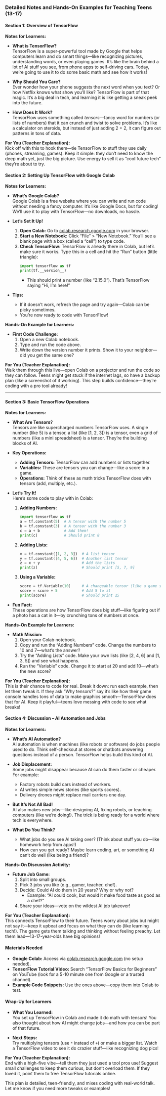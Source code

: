 ### Detailed Notes and Hands-On Examples for Teaching Teens (13-17)

#### Section 1: Overview of TensorFlow

**Notes for Learners:**

- **What is TensorFlow?**  
  TensorFlow is a super-powerful tool made by Google that helps computers learn and do smart things—like recognizing pictures, understanding words, or even playing games. It’s like the brain behind a lot of AI stuff you see, from phone apps to self-driving cars. Today, we’re going to use it to do some basic math and see how it works!

- **Why Should You Care?**  
  Ever wonder how your phone suggests the next word when you text? Or how Netflix knows what show you’ll like? TensorFlow is part of that magic. It’s a big deal in tech, and learning it is like getting a sneak peek into the future.

- **How Does It Work?**  
  TensorFlow uses something called _tensors_—fancy word for numbers (or lists of numbers) that it can crunch and twist to solve problems. It’s like a calculator on steroids, but instead of just adding 2 + 2, it can figure out patterns in tons of data.

**For You (Teacher Explanation):**  
Kick off with this to hook them—tie TensorFlow to stuff they use daily (phones, streaming, games). Keep it simple: they don’t need to know the deep math yet, just the big picture. Use energy to sell it as “cool future tech” they’re about to try.

#### Section 2: Setting Up TensorFlow with Google Colab

**Notes for Learners:**

- **What’s Google Colab?**  
  Google Colab is a free website where you can write and run code without needing a fancy computer. It’s like Google Docs, but for coding! We’ll use it to play with TensorFlow—no downloads, no hassle.

- **Let’s Set It Up!**

  1. **Open Colab:** Go to [colab.research.google.com](https://colab.research.google.com/) in your browser.
  2. **Start a New Notebook:** Click “File” > “New Notebook.” You’ll see a blank page with a box (called a “cell”) to type code.
  3. **Check TensorFlow:** TensorFlow is already there in Colab, but let’s make sure it works. Type this in a cell and hit the “Run” button (little triangle):
     ```python
     import tensorflow as tf
     print(tf.__version__)
     ```
     - This should print a number (like “2.15.0”). That’s TensorFlow saying “Hi, I’m here!”

- **Tips:**
  - If it doesn’t work, refresh the page and try again—Colab can be picky sometimes.
  - You’re now ready to code with TensorFlow!

**Hands-On Example for Learners:**

- **First Code Challenge:**
  1. Open a new Colab notebook.
  2. Type and run the code above.
  3. Write down the version number it prints. Show it to your neighbor—did you get the same one?

**For You (Teacher Explanation):**  
Walk them through this live—open Colab on a projector and run the code so they can follow. Teens might get stuck if the internet lags, so have a backup plan (like a screenshot of it working). This step builds confidence—they’re coding with a pro tool already!

---

#### Section 3: Basic TensorFlow Operations

**Notes for Learners:**

- **What Are Tensors?**  
  Tensors are like supercharged numbers TensorFlow uses. A single number (like 5) is a tensor, a list (like [1, 2, 3]) is a tensor, even a grid of numbers (like a mini spreadsheet) is a tensor. They’re the building blocks of AI.

- **Key Operations:**

  - **Adding Tensors:** TensorFlow can add numbers or lists together.
  - **Variables:** These are tensors you can change—like a score in a game.
  - **Operations:** Think of these as math tricks TensorFlow does with tensors (add, multiply, etc.).

- **Let’s Try It!**  
  Here’s some code to play with in Colab:

  1. **Adding Numbers:**
     ```python
     import tensorflow as tf
     a = tf.constant(5)  # A tensor with the number 5
     b = tf.constant(3)  # A tensor with the number 3
     c = a + b           # Add them!
     print(c)            # Should print 8
     ```
  2. **Adding Lists:**
     ```python
     x = tf.constant([1, 2, 3])  # A list tensor
     y = tf.constant([4, 5, 6])  # Another list tensor
     z = x + y                   # Add the lists
     print(z)                    # Should print [5, 7, 9]
     ```
  3. **Using a Variable:**
     ```python
     score = tf.Variable(10)     # A changeable tensor (like a game score)
     score = score + 5           # Add 5 to it
     print(score)                # Should print 15
     ```

- **Fun Fact:**  
  These operations are how TensorFlow does big stuff—like figuring out if a photo has a cat in it—by crunching tons of numbers at once.

**Hands-On Example for Learners:**

- **Math Mission:**
  1. Open your Colab notebook.
  2. Copy and run the “Adding Numbers” code. Change the numbers to 10 and 7—what’s the answer?
  3. Try the “Adding Lists” code. Make your own lists (like [2, 4, 6] and [1, 3, 5]) and see what happens.
  4. Run the “Variable” code. Change it to start at 20 and add 10—what’s the new score?

**For You (Teacher Explanation):**  
This is their chance to code for real. Break it down: run each example, then let them tweak it. If they ask “Why tensors?” say it’s like how their game console handles tons of data to make graphics smooth—TensorFlow does that for AI. Keep it playful—teens love messing with code to see what breaks!

#### Section 4: Discussion – AI Automation and Jobs

**Notes for Learners:**

- **What’s AI Automation?**  
  AI automation is when machines (like robots or software) do jobs people used to do. Think self-checkout at stores or chatbots answering questions instead of a person. TensorFlow helps build this kind of AI.

- **Job Displacement:**  
  Some jobs might disappear because AI can do them faster or cheaper. For example:

  - Factory robots build cars instead of workers.
  - AI writes simple news stories (like sports scores).
  - Delivery drones might replace mail carriers one day.

- **But It’s Not All Bad!**  
  AI also makes new jobs—like designing AI, fixing robots, or teaching computers (like we’re doing!). The trick is being ready for a world where tech is everywhere.

- **What Do You Think?**
  - What jobs do you see AI taking over? (Think about stuff you do—like homework help from apps!)
  - How can you get ready? Maybe learn coding, art, or something AI can’t do well (like being a friend)?

**Hands-On Discussion Activity:**

- **Future Job Game:**
  1. Split into small groups.
  2. Pick 3 jobs you like (e.g., gamer, teacher, chef).
  3. Decide: Could AI do them in 20 years? Why or why not?
     - Example: “AI could cook, but would it make food taste as good as a chef?”
  4. Share your ideas—vote on the wildest AI job takeover!

**For You (Teacher Explanation):**  
This connects TensorFlow to their future. Teens worry about jobs but might not say it—keep it upbeat and focus on what they can do (like learning tech!). The game gets them talking and thinking without feeling preachy. Let them lead—13-17-year-olds have big opinions!

#### Materials Needed

- **Google Colab:** Access via [colab.research.google.com](https://colab.research.google.com/) (no setup needed).
- **TensorFlow Tutorial Video:** Search “TensorFlow Basics for Beginners” on YouTube (look for a 5-10 minute one from Google or a trusted channel).
- **Example Code Snippets:** Use the ones above—copy them into Colab to test.

#### Wrap-Up for Learners

- **What You Learned:**  
  You set up TensorFlow in Colab and made it do math with tensors! You also thought about how AI might change jobs—and how you can be part of that future.

- **Next Steps:**  
  Try multiplying tensors (use `*` instead of `+`) or make a bigger list. Watch a TensorFlow video to see it do crazier stuff—like recognizing dog pics!

**For You (Teacher Explanation):**  
End with a high-five vibe—tell them they just used a tool pros use! Suggest small challenges to keep them curious, but don’t overload them. If they loved it, point them to free TensorFlow tutorials online.

This plan is detailed, teen-friendly, and mixes coding with real-world talk. Let me know if you need more tweaks or examples!
